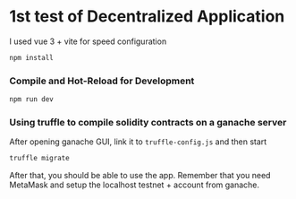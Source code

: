 # 1st test of Decentralized Application

I used vue 3 + vite for speed configuration

```sh
npm install
```

### Compile and Hot-Reload for Development

```sh
npm run dev
```

### Using truffle to compile solidity contracts on a ganache server

After opening ganache GUI, link it to `truffle-config.js` and then start 
```sh
truffle migrate 
```

After that, you should be able to use the app. Remember that you need MetaMask and setup
the localhost testnet + account from ganache.